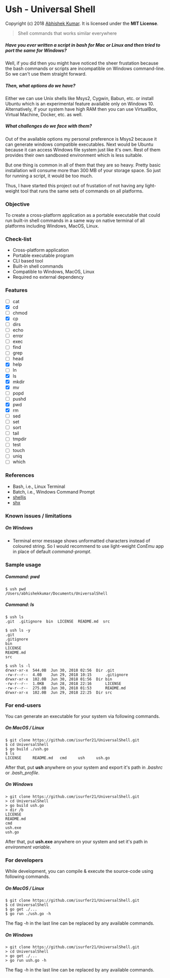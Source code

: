 # Ush - Universal Shell 
Copyright (c) 2018 [Abhishek Kumar](https://github.com/isurfer21).
It is licensed under the **MIT License**.

> Shell commands that works similar everywhere

##### Have you ever written a script in bash for Mac or Linux and then tried to port the same for Windows? 

Well, if you did then you might have noticed the sheer frustation because the bash commands or scripts are incompatible on Windows command-line. So we can't use them straight forward.

##### Then, what options do we have?

Either we can use Unix shells like Msys2, Cygwin, Babun, etc. or install Ubuntu which is an experimental feature available only on Windows 10. Alternatively, if your system have high RAM then you can use VirtualBox, Virtual Machine, Docker, etc. as well.

##### What challenges do we face with them?

Out of the available options my personal preference is Msys2 because it can generate windows compatible executables. Next would be Ubuntu because it can access Windows file system just like it's own. Rest of them provides their own sandboxed environment which is less suitable.

But one thing is common in all of them that they are so heavy. Pretty basic installation will consume more than 300 MB of your storage space. So just for running a script, it would be too much.

Thus, I have started this project out of frustation of not having any light-weight tool that runs the same sets of commands on all platforms.

### Objective
To create a cross-platform application as a portable executable that could run built-in shell commands in a same way on native terminal of all platforms including Windows, MacOS, Linux.

### Check-list
 - Cross-platform application
 - Portable executable program
 - CLI based tool
 - Built-in shell commands
 - Compatible to Windows, MacOS, Linux
 - Required no external dependency

### Features
 - [ ] cat
 - [x] cd
 - [ ] chmod
 - [x] cp
 - [ ] dirs
 - [ ] echo
 - [ ] error
 - [ ] exec
 - [ ] find
 - [ ] grep
 - [ ] head
 - [x] help
 - [ ] ln
 - [x] ls
 - [x] mkdir
 - [x] mv
 - [ ] popd
 - [ ] pushd
 - [x] pwd
 - [x] rm
 - [ ] sed
 - [ ] set
 - [ ] sort
 - [ ] tail
 - [ ] tmpdir
 - [ ] test
 - [ ] touch
 - [ ] uniq
 - [ ] which

### References
 - Bash, i.e., Linux Terminal
 - Batch, i.e., Windows Command Prompt
 - [shelljs](https://github.com/shelljs/shelljs)
 - [shx](https://github.com/shelljs/shx)

### Known issues / limitations

##### On Windows
 - Terminal error message shows unformatted characters instead of coloured string. So I would recommend to use light-weight *ConEmu* app in place of default *command-prompt*.

### Sample usage

##### Command: pwd
```
$ ush pwd
/Users/abhishekkumar/Documents/UniversalShell
```

##### Command: ls
```
$ ush ls
.git  .gitignore  bin  LICENSE  README.md  src

$ ush ls -y
.git
.gitignore
bin
LICENSE
README.md
src

$ ush ls -l
drwxr-xr-x	544.0B	Jun 30, 2018 02:56	Dir	.git
-rw-r--r--	4.0B	Jun 29, 2018 10:15		.gitignore
drwxr-xr-x	102.0B	Jun 30, 2018 01:56	Dir	bin
-rw-r--r--	1.0KB	Jun 28, 2018 22:16		LICENSE
-rw-r--r--	275.0B	Jun 30, 2018 01:53		README.md
drwxr-xr-x	102.0B	Jun 29, 2018 22:25	Dir	src

```

### For end-users
You can generate an executable for your system via following commands.

##### On MacOS / Linux 
```
$ git clone https://github.com/isurfer21/UniversalShell.git
$ cd UniversalShell
$ go build ./ush.go
$ ls
LICENSE		README.md	cmd		ush		ush.go
```
After that, put **ush** anywhere on your system and export it's path in *.bashrc* or *.bash_profile*.

##### On Windows
```
> git clone https://github.com/isurfer21/UniversalShell.git
> cd UniversalShell
> go build ush.go
> dir /b
LICENSE
README.md
cmd
ush.exe
ush.go
```
After that, put **ush.exe** anywhere on your system and set it's path in *environment variable*.

### For developers
While development, you can compile & execute the source-code using following commands.

##### On MacOS / Linux 
```
$ git clone https://github.com/isurfer21/UniversalShell.git
$ cd UniversalShell
$ go get ./...
$ go run ./ush.go -h
```
The flag *-h* in the last line can be replaced by any available commands.

##### On Windows
```
> git clone https://github.com/isurfer21/UniversalShell.git
> cd UniversalShell
> go get ./...
> go run ush.go -h
```
The flag *-h* in the last line can be replaced by any available commands.
